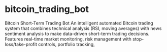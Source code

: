 # bitcoin_trading_bot
Bitcoin Short-Term Trading Bot An intelligent automated Bitcoin trading system that combines technical analysis (RSI, moving averages) with news sentiment analysis to make data-driven short-term trading decisions. Features real-time market monitoring, risk management with stop-loss/take-profit controls, portfolio tracking, 

